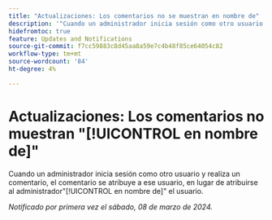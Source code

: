 ```yaml
---
title: "Actualizaciones: Los comentarios no se muestran en nombre de"
description: '"Cuando un administrador inicia sesión como otro usuario y realiza un comentario, el comentario se atribuye a ese usuario, en lugar de atribuirse al administrador en nombre del usuario".'
hidefromtoc: true
feature: Updates and Notifications
source-git-commit: f7cc59883c8d45aa8a59e7c4b48f85ce64054c82
workflow-type: tm+mt
source-wordcount: '84'
ht-degree: 4%

---
```



# Actualizaciones: Los comentarios no muestran &quot;[!UICONTROL en nombre de]&quot;

Cuando un administrador inicia sesión como otro usuario y realiza un comentario, el comentario se atribuye a ese usuario, en lugar de atribuirse al administrador&quot;[!UICONTROL en nombre de]&quot; el usuario.

_Notificado por primera vez el sábado, 08 de marzo de 2024._
